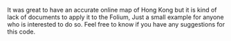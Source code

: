 It was great to have an accurate online map of Hong Kong but it is kind of lack of documents to apply it to the Folium, Just a small example for anyone who is interested to do so. 
Feel free to know if you have any suggestions for this code. 
